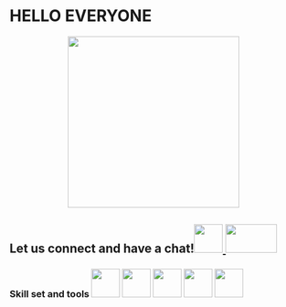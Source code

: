 <!DOCTYPE html>
<html>
 <head>
  <h1> HELLO EVERYONE </h1>
  </head>
  <body>
   <p><center>
<img src="https://artfiles.alphacoders.com/153/153522.png"  height="300px"
      width="300px" >
   </center></p>
   <h2> Let us connect and have a chat!<a href="www.linkedin.com/in/adithimanesh"><img src="https://upload.wikimedia.org/wikipedia/commons/thumb/c/ca/LinkedIn_logo_initials.png/800px-LinkedIn_logo_initials.png" height="50px" width="50px" >
   <a href="mailto:adithimanesh@gmail.com"><img src="https://1000logos.net/wp-content/uploads/2021/05/Gmail-logo.png" height="50px" width="90px"></a>
   </h2>
    <h3> Skill set and tools
     <img src="https://img.freepik.com/free-icon/snakes_318-368381.jpg" height="50px" width="50px">
     <img src="https://w7.pngwing.com/pngs/201/90/png-transparent-logo-html-html5.png" height="50px" width="50px">
     <img src="https://cdn.pixabay.com/photo/2017/08/05/11/16/logo-2582747_1280.png" height="50px" width="50px">
     <img src="https://cdn-images-1.medium.com/max/1200/1*A6kkoOVJVpXPWewg8axc5w.png" height="50px" width="50px">
    <img src="https://upload.wikimedia.org/wikipedia/commons/thumb/1/18/C_Programming_Language.svg/1200px-C_Programming_Language.svg.png"height="50px" width="50px"></h3>
  </body>
</html>
